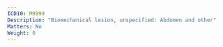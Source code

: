```yaml
---
ICD10: M9999
Description: "Biomechanical lesion, unspecified: Abdomen and other"
Matters: No
Weight: 0
---
```


